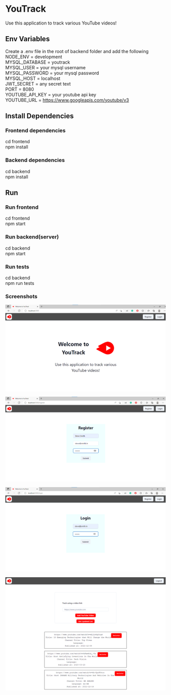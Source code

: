 # YouTrack

Use this application to track various YouTube videos!

## Env Variables

Create a .env file in the root of backend folder and add the following\
NODE_ENV = development\
MYSQL_DATABASE = youtrack\
MYSQL_USER = your mysql username\
MYSQL_PASSWORD = your mysql password\
MYSQL_HOST = localhost\
JWT_SECRET = any secret text\
PORT = 8080\
YOUTUBE_API_KEY = your youtube api key\
YOUTUBE_URL = https://www.googleapis.com/youtube/v3

## Install Dependencies

### Frontend dependencies

cd frontend\
npm install

### Backend dependencies

cd backend\
npm install

## Run

### Run frontend

cd frontend\
npm start

### Run backend(server)

cd backend\
npm start

### Run tests

cd backend\
npm run tests

### Screenshots

![Image](Screenshots/LandingPage.png)

![Image1](Screenshots/RegisterScreen.png)

![Image2](Screenshots/LoginScreen.png)

![Image3](Screenshots/Dashboard.png)
